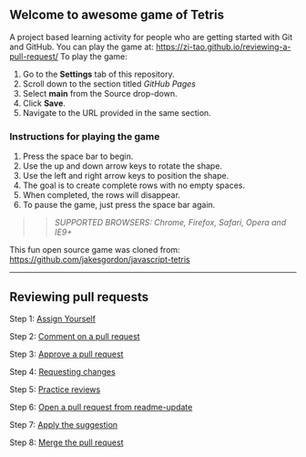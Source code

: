 ## Welcome to awesome game of Tetris

A project based learning activity for people who are getting started with Git and GitHub.
You can play the game at: https://zi-tao.github.io/reviewing-a-pull-request/
To play the game:
1. Go to the **Settings** tab of this repository.
1. Scroll down to the section titled _GitHub Pages_
1. Select **main** from the Source drop-down.
1. Click **Save**.
1. Navigate to the URL provided in the same section.

### Instructions for playing the game

1. Press the space bar to begin.
2. Use the up and down arrow keys to rotate the shape.
3. Use the left and right arrow keys to position the shape.
4. The goal is to create complete rows with no empty spaces.
5. When completed, the rows will disappear.
6. To pause the game, just press the space bar again.

>> _*SUPPORTED BROWSERS*: Chrome, Firefox, Safari, Opera and IE9+_

This fun open source game was cloned from: https://github.com/jakesgordon/javascript-tetris

--------------------------------------------------------------------------------------------------------------------------------------------------------------------

## Reviewing pull requests

Step 1: [Assign Yourself](https://github.com/Zi-Tao/reviewing-a-pull-request/issues/1)

Step 2: [Comment on a pull request](https://github.com/Zi-Tao/reviewing-a-pull-request/pull/2)

Step 3: [Approve a pull request](https://github.com/Zi-Tao/reviewing-a-pull-request/pull/2)

Step 4: [Requesting changes](https://github.com/Zi-Tao/reviewing-a-pull-request/pull/3)

Step 5: [Practice reviews](https://github.com/Zi-Tao/reviewing-a-pull-request/pull/3)

Step 6: [Open a pull request from readme-update](https://github.com/Zi-Tao/reviewing-a-pull-request/compare/readme-update?expand=1)

Step 7: [Apply the suggestion](https://github.com/Zi-Tao/reviewing-a-pull-request/pull/3)

Step 8: [Merge the pull request](https://github.com/Zi-Tao/reviewing-a-pull-request/pull/4)
